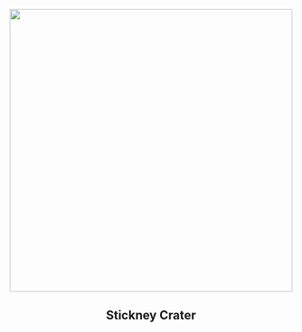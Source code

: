 
<p align="center"><img src="https://apod.nasa.gov/apod/image/2307/PSP_007769_9010_IRB_Stickney1024.jpg" width="500" height="500"></p>
<h2 align="center"> Stickney Crater </h2>
